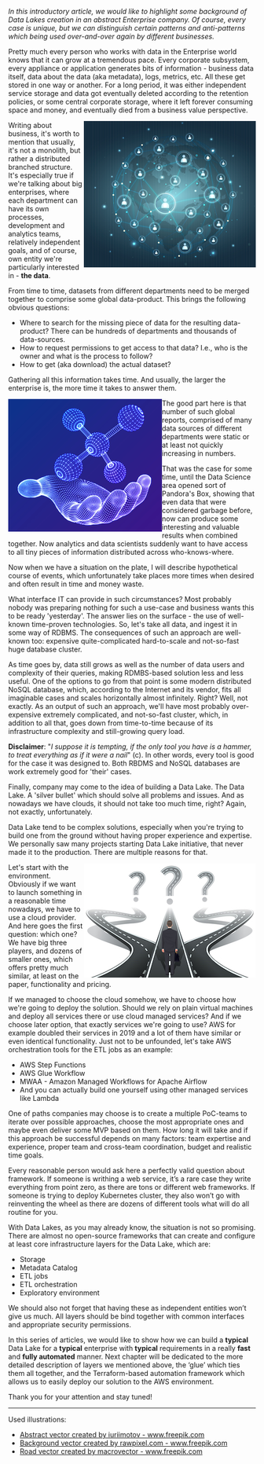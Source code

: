 _In this introductory article, we would like to highlight some background of Data Lakes creation in an abstract Enterprise company. Of course, every case is unique, but we can distinguish certain patterns and anti-patterns which being used over-and-over again by different businesses._

Pretty much every person who works with data in the Enterprise world knows that it can grow at a tremendous pace. Every corporate subsystem, every appliance or application generates bits of information - business data itself, data about the data (aka metadata), logs, metrics, etc. All these get stored in one way or another. For a long period, it was either independent service storage and data got eventually deleted according to the retention policies, or some central corporate storage, where it left forever consuming space and money, and eventually died from a business value perspective. 

<img align="right" src="./images/org_structure.png"/>

Writing about business, it's worth to mention that usually, it's not a monolith, but rather a distributed branched structure. It's especially true if we're talking about big enterprises, where each department can have its own processes, development and analytics teams, relatively independent goals, and of course, own entity we're particularly interested in - **the data**. 

From time to time, datasets from different departments need to be merged together to comprise some global data-product. This brings the following obvious questions:

* Where to search for the missing piece of data for the resulting data-product? There can be hundreds of departments and thousands of data-sources.
* How to request permissions to get access to that data? I.e., who is the owner and what is the process to follow? 
* How to get (aka download) the actual dataset? 

Gathering all this information takes time. And usually, the larger the enterprise is, the more time it takes to answer them. 

<img align="left" src="./images/data_science.png"/>

The good part here is that number of such global reports, comprised of many data sources of different departments were static or at least not quickly increasing in numbers. 

That was the case for some time, until the Data Science area opened sort of Pandora's Box, showing that even data that were considered garbage before, now can produce some interesting and valuable results when combined together. Now analytics and data scientists suddenly want to have access to all tiny pieces of information distributed across who-knows-where.

Now when we have a situation on the plate, I will describe hypothetical course of events, which unfortunately take places more times when desired and often result in time and money waste.

What interface IT can provide in such circumstances? Most probably nobody was preparing nothing for such a use-case and business wants this to be ready 'yesterday'. The answer lies on the surface - the use of well-known time-proven technologies. So, let's take all data, and ingest it in some way of RDBMS. The consequences of such an approach are well-known too: expensive quite-complicated hard-to-scale and not-so-fast huge database cluster.

As time goes by, data still grows as well as the number of data users and complexity of their queries, making RDMBS-based solution less and less useful. One of the options to go from that point is some modern distributed NoSQL database, which, according to the Internet and its vendor, fits all imaginable cases and scales horizontally almost infinitely. Right? Well, not exactly. As an output of such an approach, we'll have most probably over-expensive extremely complicated, and not-so-fast cluster, which, in addition to all that, goes down from time-to-time because of its infrastructure complexity and still-growing query load. 

**Disclaimer**: "_I suppose it is tempting, if the only tool you have is a hammer, to treat everything as if it were a nail_" (c). In other words, every tool is good for the case it was designed to. Both RBDMS and NoSQL databases are work extremely good for 'their' cases.

Finally, company may come to the idea of building a Data Lake. The Data Lake. A 'silver bullet' which should solve all problems and issues. And as nowadays we have clouds, it should not take too much time, right? Again, not exactly, unfortunately. 

Data Lake tend to be complex solutions, especially when you're trying to build one from the ground without having proper experience and expertise. We personally saw many projects starting Data Lake initiative, that never made it to the production. There are multiple reasons for that.

<img align="right" src="./images/choises.jpg"/>

Let's start with the environment. Obviously if we want to launch something in a reasonable time nowadays, we have to use a cloud provider. And here goes the first question: which one? We have big three players, and dozens of smaller ones, which offers pretty much similar, at least on the paper, functionality and pricing.

If we managed to choose the cloud somehow, we have to choose how we're going to deploy the solution. Should we rely on plain virtual machines and deploy all services there or use cloud managed services? And if we choose later option, that exactly services we're going to use? AWS for example doubled their services in 2019 and a lot of them have similar or even identical functionality. Just not to be unfounded, let's take AWS orchestration tools for the ETL jobs as an example: 

* AWS Step Functions
* AWS Glue Workflow
* MWAA - Amazon Managed Workflows for Apache Airflow
* And you can actually build one yourself using other managed services like Lambda

One of paths companies may choose is to create a multiple PoC-teams to iterate over possible approaches, choose the most appropriate ones and maybe even deliver some MVP based on them. How long it will take and if this approach be successful depends on many factors: team expertise and experience, proper team and cross-team coordination, budget and realistic time goals. 

Every reasonable person would ask here a perfectly valid question about framework. If someone is writhing a web service, it’s a rare case they write everything from point zero, as there are tons or different web frameworks. If someone is trying to deploy Kubernetes cluster, they also won’t go with reinventing the wheel as there are dozens of different tools what will do all routine for you. 

With Data Lakes, as you may already know, the situation is not so promising. There are almost no open-source frameworks that can create and configure at least core infrastructure layers for the Data Lake, which are:

* Storage
* Metadata Catalog
* ETL jobs
* ETL orchestration
* Exploratory environment

We should also not forget that having these as independent entities won’t give us much. All layers should be bind together with common interfaces and appropriate security permissions.  

In this series of articles, we would like to show how we can build a **typical** Data Lake for a **typical** enterprise with **typical** requirements in a really **fast** and **fully automated** manner. Next chapter will be dedicated to the more detailed description of layers we mentioned above, the ‘glue’ which ties them all together, and the Terraform-based automation framework which allows us to easily deploy our solution to the AWS environment. 

Thank you for your attention and stay tuned!

---

Used illustrations: 

<ul>
  <li><a href="https://www.freepik.com/vectors/abstract">Abstract vector created by iuriimotov - www.freepik.com</a></li>
  <li><a href="https://www.freepik.com/vectors/background">Background vector created by rawpixel.com - www.freepik.com</a></li>
  <li><a href="https://www.freepik.com/vectors/road">Road vector created by macrovector - www.freepik.com</a></li>
</ul>
